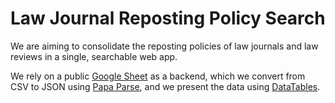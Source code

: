 # Law Journal Reposting Policy Search

We are aiming to consolidate the reposting policies of law journals and law reviews in a single, searchable web app. 

We rely on a public [Google Sheet](https://docs.google.com/spreadsheets/d/e/2PACX-1vT9onUjR4c1Fij1PC_t4p4L-MJWs8-_hJpuvG6KdH-RuoQawme2VR_1b5jBKUtGgbhwfPymKMDeDh7J/pubhtml) as a backend, which we convert from CSV to JSON using [Papa Parse](https://www.papaparse.com/), and we present the data using [DataTables](https://datatables.net/).
